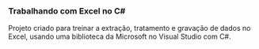 ### Trabalhando com Excel no C#

Projeto criado para treinar a extração, tratamento e gravação de dados no Excel, usando uma biblioteca da Microsoft no Visual Studio com C#.
